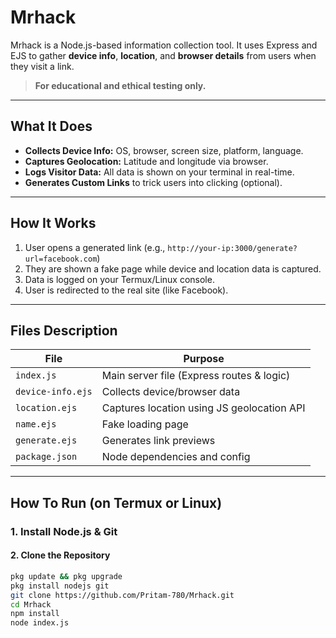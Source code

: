 # Mrhack

Mrhack is a Node.js-based information collection tool. It uses Express and EJS to gather **device info**, **location**, and **browser details** from users when they visit a link.

> **For educational and ethical testing only.**

---

## What It Does

- **Collects Device Info:** OS, browser, screen size, platform, language.
- **Captures Geolocation:** Latitude and longitude via browser.
- **Logs Visitor Data:** All data is shown on your terminal in real-time.
- **Generates Custom Links** to trick users into clicking (optional).

---

## How It Works

1. User opens a generated link (e.g., `http://your-ip:3000/generate?url=facebook.com`)
2. They are shown a fake page while device and location data is captured.
3. Data is logged on your Termux/Linux console.
4. User is redirected to the real site (like Facebook).

---

## Files Description

| File             | Purpose                                  |
|------------------|-------------------------------------------|
| `index.js`       | Main server file (Express routes & logic) |
| `device-info.ejs`| Collects device/browser data              |
| `location.ejs`   | Captures location using JS geolocation API|
| `name.ejs`       | Fake loading page                         |
| `generate.ejs`   | Generates link previews                   |
| `package.json`   | Node dependencies and config              |

---

## How To Run (on Termux or Linux)

### 1. Install Node.js & Git
#### 2.  Clone the Repository
```bash
pkg update && pkg upgrade
pkg install nodejs git
git clone https://github.com/Pritam-780/Mrhack.git
cd Mrhack
npm install
node index.js
